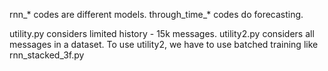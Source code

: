 rnn_* codes are different models.
through_time_* codes do forecasting.

utility.py considers limited history - 15k messages. 
utility2.py considers all messages in a dataset. 
To use utility2, we have to use batched training like rnn_stacked_3f.py